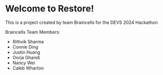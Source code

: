 # Welcome to Restore!
This is a project created by team Braincells for the DEVS 2024 Hackathon

Braincells Team Members:
- Rithvik Sharma
- Connie Ding
- Justin Huang
- Oorja Ghandi
- Nancy Wei
- Caleb Wharton
